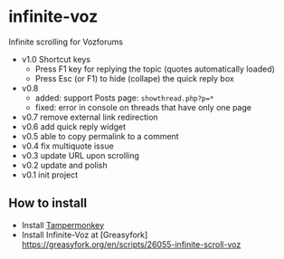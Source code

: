 # infinite-voz
Infinite scrolling for Vozforums

* v1.0 Shortcut keys
  * Press F1 key for replying the topic (quotes automatically loaded)
  * Press Esc (or F1) to hide (collape) the quick reply box
* v0.8
  * added: support Posts page: `showthread.php?p=*`
  * fixed: error in console on threads that have only one page
* v0.7 remove external link redirection
* v0.6 add quick reply widget
* v0.5 able to copy permalink to a comment
* v0.4 fix multiquote issue
* v0.3 update URL upon scrolling
* v0.2 update and polish
* v0.1 init project

## How to install
* Install [Tampermonkey](https://chrome.google.com/webstore/detail/tampermonkey/dhdgffkkebhmkfjojejmpbldmpobfkfo?hl=en)
* Install Infinite-Voz at [Greasyfork] https://greasyfork.org/en/scripts/26055-infinite-scroll-voz
